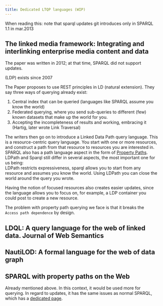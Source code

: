 ```yaml
---
title: Dedicated LTQP languages (WIP)
---
```


When reading this: note that sparql updates git introduces only in SPARQL 1.1 in mar.2013

## The linked media framework: Integrating and interlinking enterprise media content and data
The paper was written in 2012; at that time, SPARQL did not support updates.

(LDP) exists since 2007

The Paper proposes to use REST principles in LD (natural extension).
They say three ways of querying already exist:
1. Central index that can be queried (languages like SPARQL assume you know the world)
2. Federated querying, where you send sub-queries to different (few) known datasets that make up the world for you.
3. Accepting the incompleteness of results and working, embracing it (Hartig, later wrote Link Traversal)

The writers then go on to introduce a Linked Data Path query language.
This is a resource-centric query language.
You start with one or more resources, and construct a path from that resource to resources you are interested in.
SPARQL also has a path language aspect in the form of
[Property Paths](https://www.w3.org/TR/sparql11-query/#propertypaths).
LDPath and Sparql still differ in several aspects, the most important one for us being:  
LDPath restricts expressiveness, sparql allows you to start from any resource and assumes you know the world. 
Using LDPath you can close the world around the query you wrote.

Having the notion of focused resources also creates easier updates,
since the language allows you to focus on, for example, a LDP container you could post to create a new resource.  

The problem with property path querying we face is that it breaks the `Access path dependence` by design.


## LDQL: A query language for the web of linked data. Journal of Web Semantics

## NautiLOD: A formal language for the web of data graph

## SPARQL with property paths on the Web
Already mentioned above.
In this context, it would be used more for querying.
In regard to updates, it has the same issues as normal SPARQL, which has a [dedicated page](SPARQL.md). 
